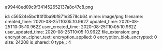 a99448ed09c9f341452652137a8c47c8.png

id: c56524e5bc1f4f0ba9bf871e3578cb64
mime: image/png
filename: 
created_time: 2020-08-25T10:05:10.962Z
updated_time: 2020-08-25T10:05:10.962Z
user_created_time: 2020-08-25T10:05:10.962Z
user_updated_time: 2020-08-25T10:05:10.962Z
file_extension: png
encryption_cipher_text: 
encryption_applied: 0
encryption_blob_encrypted: 0
size: 24208
is_shared: 0
type_: 4